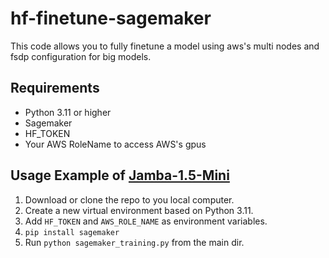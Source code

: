 # hf-finetune-sagemaker

This code allows you to fully finetune a model using aws's multi nodes and fsdp configuration for big models.

## Requirements

* Python 3.11 or higher
* Sagemaker
* HF_TOKEN
* Your AWS RoleName to access AWS's gpus

## Usage Example of [Jamba-1.5-Mini](https://huggingface.co/ai21labs/AI21-Jamba-1.5-Mini)

1. Download or clone the repo to you local computer.
2. Create a new virtual environment based on Python 3.11.
3. Add ```HF_TOKEN``` and ```AWS_ROLE_NAME``` as environment variables.
4. ```pip install sagemaker```
5. Run ```python sagemaker_training.py``` from the main dir.
